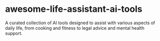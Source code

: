 # awesome-life-assistant-ai-tools
A curated collection of AI tools designed to assist with various aspects of daily life, from cooking and fitness to legal advice and mental health support.
